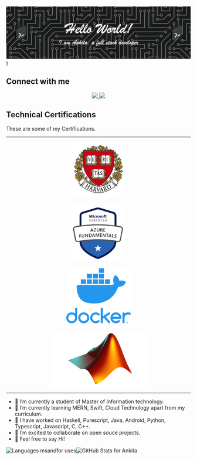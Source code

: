 ![Header](https://github.com/ankita-dharne/ankita-dharne/blob/main/assets/github-header-image.png)
)


<!--
**ankita-dharne/ankita-dharne** is a ✨ _special_ ✨ repository because its `README.md` (this file) appears on your GitHub profile.

Here are some ideas to get you started:

- 🔭 I’m currently working on ...
- 🌱 I’m currently learning ...
- 👯 I’m looking to collaborate on ...
- 🤔 I’m looking for help with ...
- 💬 Ask me about ...
- 📫 How to reach me: ...
- 😄 Pronouns: ...
- ⚡ Fun fact: ...
-->
## Connect with me 
<!-- Social Links -->
<p align="center">
<a href="https://linkedin.com/in/ankita-dharne"><img src="https://img.shields.io/badge/-LinkedIn-0072b1?style=flat-square&logo=linkedin&logoColor=white"/>
</a>
 <a href="https://instagram.com/ank.codes/"><img src="https://img.shields.io/badge/-Instagram-d3003f?style=flat-square&logo=instagram&logoColor=white"/></a>
</p>

## Technical Certifications

These are some of my Certifications. 
<table><tr><td valign="top" width="50%">
 <div align="center"> 
  <a href=”https://cs50.harvard.edu/certificates/bb37589c-eb89-440f-ae7f-6306ef259962”>
 <img style="margin: 10px" src="https://github.com/ankita-dharne/ankita-dharne/blob/main/assets/CS50.jpeg" alt="CS50" height="150"/>  
  </a>
</div>
 <div align="center"> 
 <a href=”https://www.credly.com/badges/f5f9599c-9f86-4f5b-ba08-109aea81445d”>
 <img style="margin: 10px" src="https://github.com/ankita-dharne/ankita-dharne/blob/main/assets/AZ900.png" alt="AZ900" height="150" />  
  </a></div>
 <div align="center"> 
 <a href=”https://kodekloud.com/certificate-verification/2D03FCFBDA45-2D03F6F75349-2D03F6C8C99D/”>
 <img style="margin: 10px" src="https://raw.githubusercontent.com/ankita-dharne/ankita-dharne/main/assets/docker.webp" alt="DOCKER" height="150" />  
 </a></div>
 <div align="center"> 
 <a href=”https://matlabacademy.mathworks.com/progress/share/certificate.html?id=f9b7c2fb-badd-4b72-88e8-bf39e21d0af5&”>
 <img style="margin: 10px" src="https://github.com/ankita-dharne/ankita-dharne/blob/main/assets/MATLAB.png" alt="MATLAB" height="150" />  
 </a>
 </div>
 </td></tr></table>  

- 🔭 I’m currently a student of Master of Information technology.
- 🌱 I’m currently learning MERN, Swift, Cloud Technology apart from my curriculum.
- 🌱 I have worked on Haskell, Purescript, Java, Android, Python, Typescript, Javascript, C, C++.
- 👯 I’m excited to collaborate on open souce projects.
- 💬 Feel free to say Hi!

<!--dashboards-->

<p><img align="center" src="https://github-readme-stats.vercel.app/api/top-langs/?username=ankita-dharne&show_icons=true&theme=radical&layout=compact&hide=html" alt="Languages msandfor uses" /><img align="center" src="https://github-readme-stats.vercel.app/api?username=ankita-dharne&show_icons=true&theme=radical&layout=compact" alt="GitHub Stats for Ankita"/></p>

